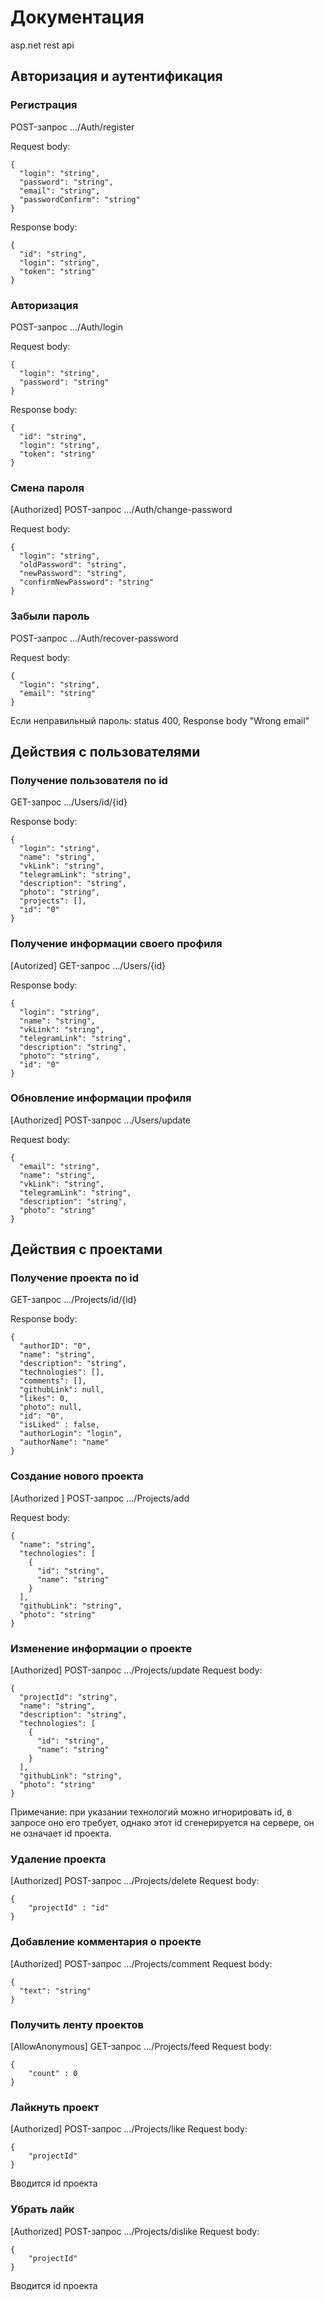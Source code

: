 # Документация
asp.net rest api 
## Авторизация и аутентификация
### Регистрация
POST-запрос .../Auth/register

Request body:
```
{
  "login": "string",
  "password": "string",
  "email": "string",
  "passwordConfirm": "string"
}
```
Response body: 
```
{
  "id": "string",
  "login": "string",
  "token": "string"
}
```
### Авторизация
POST-запрос .../Auth/login

Request body: 
```
{
  "login": "string",
  "password": "string"
}
```
Response body: 
```
{
  "id": "string",
  "login": "string",
  "token": "string"
}
```
### Смена пароля
[Authorized] POST-запрос .../Auth/change-password

Request body: 
```
{
  "login": "string",
  "oldPassword": "string",
  "newPassword": "string",
  "confirmNewPassword": "string"
}
```

### Забыли пароль
POST-запрос .../Auth/recover-password

Request body: 
```
{
  "login": "string",
  "email": "string"
}
```

Если неправильный пароль: status 400, Response body "Wrong email"

## Действия с пользователями
### Получение пользователя по id
GET-запрос .../Users/id/{id}

Response body:
```
{
  "login": "string",
  "name": "string",
  "vkLink": "string",
  "telegramLink": "string",
  "description": "string",
  "photo": "string",
  "projects": [],
  "id": "0"
}
```
### Получение информации своего профиля
[Autorized] GET-запрос .../Users/{id}

Response body:
```
{
  "login": "string",
  "name": "string",
  "vkLink": "string",
  "telegramLink": "string",
  "description": "string",
  "photo": "string",
  "id": "0"
}
```
### Обновление информации профиля
[Authorized] POST-запрос .../Users/update

Request body:
```
{
  "email": "string",
  "name": "string",
  "vkLink": "string",
  "telegramLink": "string",
  "description": "string",
  "photo": "string"
}
```
## Действия с проектами
### Получение проекта по id
GET-запрос .../Projects/id/{id}

Response body:
```
{
  "authorID": "0",
  "name": "string",
  "description": "string",
  "technologies": [],
  "comments": [],
  "githubLink": null,
  "likes": 0,
  "photo": null,
  "id": "0",
  "isLiked" : false,
  "authorLogin": "login",
  "authorName": "name"
}
```

### Создание нового проекта
[Authorized ] POST-запрос .../Projects/add

Request body:
```
{
  "name": "string",
  "technologies": [
    {
      "id": "string",
      "name": "string"
    }
  ],
  "githubLink": "string",
  "photo": "string"
}
```
### Изменение информации о проекте
[Authorized] POST-запрос .../Projects/update
Request body:
```
{
  "projectId": "string",
  "name": "string",
  "description": "string",
  "technologies": [
    {
      "id": "string",
      "name": "string"
    }
  ],
  "githubLink": "string",
  "photo": "string"
}
```
Примечание: при указании технологий можно игнорировать id, в запросе оно его требует, однако этот id сгенерируется на сервере, он не означает id проекта.

### Удаление проекта
[Authorized] POST-запрос .../Projects/delete
Request body:
```
{
    "projectId" : "id"
}
```

### Добавление комментария о проекте
[Authorized] POST-запрос .../Projects/comment
Request body:
```
{
  "text": "string"
}
```

### Получить ленту проектов
[AllowAnonymous] GET-запрос .../Projects/feed
Request body:
```
{
    "count" : 0
}
```

### Лайкнуть проект
[Authorized] POST-запрос .../Projects/like
Request body:
```
{
    "projectId"
}
```
Вводится id проекта

### Убрать лайк
[Authorized] POST-запрос .../Projects/dislike
Request body:
```
{
    "projectId"
}
```
Вводится id проекта









